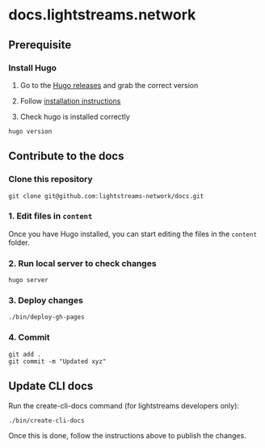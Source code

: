 # docs.lightstreams.network

## Prerequisite

### Install Hugo

1. Go to the [Hugo releases](https://github.com/gohugoio/hugo/releases) and grab the
correct version

2. Follow [installation instructions](https://gohugo.io/getting-started/installing)

3. Check hugo is installed correctly

```
hugo version
```

## Contribute to the docs

### Clone this repository
```
git clone git@github.com:lightstreams-network/docs.git
```

### 1. Edit files in `content`
Once you have Hugo installed, you can start editing the files in the `content`
folder.

### 2. Run local server to check changes
```
hugo server
```

### 3. Deploy changes

```
./bin/deploy-gh-pages
```

### 4. Commit

```
git add .
git commit -m "Updated xyz"
```

## Update CLI docs

Run the create-cli-docs command (for lightstreams developers only):
```
./bin/create-cli-docs
```
Once this is done, follow the instructions above to publish the changes.

